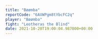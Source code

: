 ```yaml
---
title: "Bøømba"
reportCode: "6AVWPgm8tYbcFC2q"
player: "Bøømba"
fight: "Leotheras the Blind"
date: 2021-10-20T19:00:04.987000+00:00
---
```

